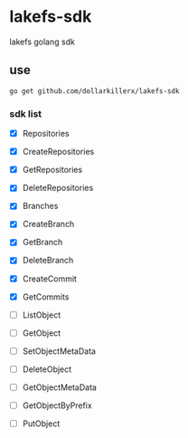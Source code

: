 # lakefs-sdk
lakefs golang sdk

## use 

`go get github.com/dollarkillerx/lakefs-sdk`

### sdk list
- [x] Repositories
- [x] CreateRepositories
- [x] GetRepositories
- [x] DeleteRepositories
- [x] Branches
- [x] CreateBranch
- [x] GetBranch
- [x] DeleteBranch
- [x] CreateCommit
- [x] GetCommits
- [ ] ListObject
- [ ] GetObject
- [ ] SetObjectMetaData
- [ ] DeleteObject
- [ ] GetObjectMetaData
- [ ] GetObjectByPrefix
- [ ] PutObject

